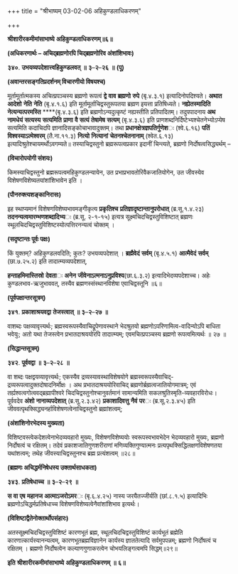+++
title = "श्रीभाष्यम् 03-02-06 अहिकुण्डलाधिकरणम्"

+++


**श्रीशारीरकमीमांसाभाष्ये** **अहिकुण्डलाधिकरणम्॥६॥**

**(अधिकरणार्थः – अचिद्ब्रह्मणोरपि चिद्ब्रह्मणोरिव अंशांशिभावः)**

**३४०**. **उभयव्यपदेशात्त्वहिकुण्डलवत्** **॥** **३**–**२**–**२६** **॥** **(पू)**

**(अवान्तरसङ्गतिप्रदर्शनम् विचारणीयो विषयश्च)**

मूर्तामूर्तात्मकस्य अचित्प्रपञ्चस्य ब्रह्मणो रूपत्वं **द्वे** **वाव** **ब्रह्मणो** **रुपे** (बृ.४.३.१) इत्यादिनोपदिश्यते। **अथात** **आदेशो** **नेति** **नेति** (बृ.४.१.६) इति मूर्तामूर्ताचिद्वस्तुरूपतया ब्रह्मण इयत्ता प्रतिषिध्यते। **नह्येतस्मादिति** **नेत्यन्यत्परमस्ति** ****(बृ.४.३.६) इति ब्रह्मणोऽन्यदुत्कृष्टं नह्यस्तीति प्रतिपादितम्। तदुपपादनाय **अथ** **नामधेयं** **सत्यस्य** **सत्यमिति** **प्राणा** **वै** **सत्यं** **तेषामेष** **सत्यम्** (बृ.४.३.६) इति प्राणशब्दनिर्दिष्टेभ्यश्चेतनेभ्योऽप्येष सत्यमिति कदाचिदपि ज्ञानादिसङ्कोचाभावादुक्तम्। तथा **प्रधानक्षेत्रज्ञपतिर्गुणेश**ः (श्वे.६.१६) **पतिं** **विश्वस्याऽत्मेश्वरम्** (तै.ना.११.३) **नित्यो** **नित्यानां** **चेतनश्चेतनानाम्** (श्वेत.६.१३) इत्यादिश्रुतेश्चायमर्थोऽवगम्यते॥ तस्याचिद्वस्तुनो ब्रह्मरूपत्वप्रकार इदानीं चिन्त्यते, ब्रह्मणो निर्दोषत्वसिद्ध्यर्थम् –

**(विचारोपयोगी संशयः)**

किमस्याचिद्वस्तुनो ब्रह्मरूपत्वमहिकुण्डलन्यायेन, उत प्रभाप्रभावतोरिवैकजातियोगेन, उत जीवस्येव विशेषणविशेष्यतयांशांशिभावेन इति ।

**(पौनरुक्त्यशङ्कानिरासः)**

इह स्थाप्यमानं विशेषणविशेष्यभावमङ्गीकृत्य **प्रकृतिश्च** **प्रतिज्ञादृष्टान्तानुपरोधात्** (ब्र.सू.१.४.२३) **तदनन्यत्वमारम्भणशब्दादिभ्य**ः (ब्र.सू. २-१-१५) इत्यत्र सूक्ष्मचिदचिद्वस्तुविशिष्टात् ब्रह्मणः स्थूलचिदचिद्वस्तुविशिष्टस्योत्पत्तिरनन्यत्वं चोक्तम् ।

**(सदृष्टान्तः पूर्वः पक्षः)**

किं युक्तम्? अहिकुण्डलवदिति; कुतः? उभयव्यपदेशात् । **ब्रह्मैवेदं** **सर्वम्** (बृ.४.५.१) **आत्मैवेदं** **सर्वम्** (छा.७.२५.२) इति तादात्म्यव्यपदेशात्,

**हन्ताहमिमास्तिस्रो** **देवता**ः **अनेन** **जीवेनाऽत्मनाऽनुप्रविश्य**(छा.६.३.२) इत्यादिभेदव्यपदेशाच्च। अहेः कुण्डलभाव-ऋजुभाववत्, तस्यैव ब्रह्मणस्संस्थानविशेषा एवाचिद्वस्तूनि ॥६॥

**(पूर्वपक्षान्तरसूत्रम्)**

**३४१**. **प्रकाशाश्रयवद्वा** **तेजस्त्वात्** **॥** **३**–**२**–**२७** **॥**

वाशब्दः पक्षव्यावृत्त्यर्थः; ब्रह्मस्वरूपस्यैवाचिद्रूपेणावस्थाने भेदश्रुतयो ब्रह्मणोऽपरिणामित्व-वादिन्योऽपि बाधिता भवेयुः; अतो यथा तेजस्त्वेन प्रभातदाश्रययोरपि तादात्म्यम्; एवमचित्प्रपञ्चस्य ब्रह्मणो रूपत्वमित्यर्थः ॥ २७ ॥

**(सिद्धान्तसूत्रम्)**

**३४२**. **पूर्ववद्वा** **॥** **३**–**२**–**२८** **॥**

वा शब्दः पक्षद्वयव्यावृत्त्यर्थः; एकस्यैव द्रव्यस्यावस्थाविशेषयोगे ब्रह्मस्वरूपस्यैवाचिद्-द्रव्यरूपत्वादुक्तदोषादनिर्मोक्षः । अथ प्रभातदाश्रययोरिवाचिद् ब्रह्मणोर्ब्रह्मत्वजातियोगमात्रम्; एवं तर्ह्यश्वत्वगोत्ववद्ब्रह्मापीश्वरे चिदचिद्वस्तुनोश्चानुवर्तमानं सामान्यमिति सकलश्रुतिस्मृति-व्यवहारविरोधः। पूर्ववदेव **अंशो** **नानाव्यपदेशात्** (ब्र.सू.२.३.४२) **प्रकाशादिवत्तु** **नैवं** **पर**ः (ब्र.सू.२.३.४५) इति जीववत्पृथक्सिद्ध्यनर्हाविशेषणत्वेनाचिद्वस्तुनो ब्रह्मांशत्वम्;

**(अंशांशिनोरभेदस्य मुख्यता)**

विशिष्टवस्त्वेकदेशत्वेनाभेदव्यवहारो मुख्यः, विशेषणविशेष्ययोः स्वरूपस्वभावभेदेन भेदव्यवहारो मुख्यः, ब्रह्मणो निर्दोषत्वं च रक्षितम्। तदेवं प्रकाशजातिगुणशरीराणां मणिव्यक्तिगुण्यात्मनः प्रत्यपृथक्सिद्धिलक्षणविशेषणतया यथांशत्वम्; तथेह जीवस्याचिद्वस्तुनश्च ब्रह्म प्रत्यंशत्वम् ॥२८॥

**(ब्रह्मणः अचिद्धर्मनिषेधस्य उक्तार्थसाधकता)**

**३४३**. **प्रतिषेधाच्च** **॥** **३**–**२**–**२९** **॥**

**स** **वा** **एष** **महानज** **आत्माऽजरोऽमर**ः (बृ.६.४.२५) नास्य जरयैतज्जीर्यति (छां.८.१.५) इत्यादिभिः ब्रह्मणोऽचिद्धर्मप्रतिषेधाच्च विशेषणविशेष्यत्वेनैवांशांशिभाव इत्यर्थः।

**(विशिष्टाद्वैतेनोक्तार्थोपसंहारः)**

अतस्सूक्ष्मचिदचिद्वस्तुविशिष्टं कारणभूतं ब्रह्म, स्थूलचिदचिद्वस्तुविशिष्टं कार्यभूतं ब्रह्मेति कारणात्कार्यस्यानन्यत्वम्, कारणभूतब्रह्मविज्ञानेन कार्यस्य ज्ञाततेत्यादि सर्वमुपपन्नम्; ब्रह्मणो निर्दोषत्वं च रक्षितम् । ब्रह्मणो निर्दोषत्वेन कल्याणगुणाकरत्वेन चोभयलिङ्गत्वमपि सिद्धम्॥२९॥

**इति** **श्रीशारीरकमीमांसाभाष्ये** **अहिकुण्डलाधिकरणम्** **॥** **६॥**


